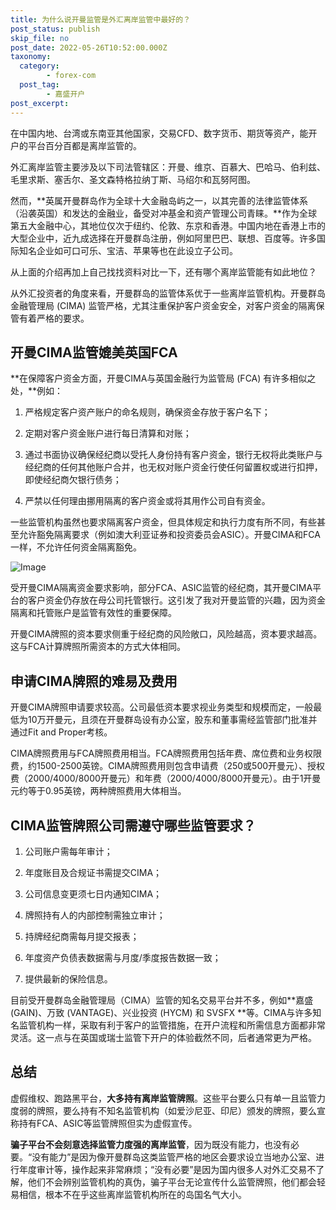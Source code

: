 ```yaml
---
title: 为什么说开曼监管是外汇离岸监管中最好的？
post_status: publish
skip_file: no
post_date: 2022-05-26T10:52:00.000Z
taxonomy:
  category:
        - forex-com
  post_tag:
        - 嘉盛开户
post_excerpt: 
---
```

在中国内地、台湾或东南亚其他国家，交易CFD、数字货币、期货等资产，能开户的平台百分百都是离岸监管的。

外汇离岸监管主要涉及以下司法管辖区：开曼、维京、百慕大、巴哈马、伯利兹、毛里求斯、塞舌尔、圣文森特格拉纳丁斯、马绍尔和瓦努阿图。

然而，**英属开曼群岛作为全球十大金融岛屿之一，以其完善的法律监管体系（沿袭英国）和发达的金融业，备受对冲基金和资产管理公司青睐。**作为全球第五大金融中心，其地位仅次于纽约、伦敦、东京和香港。中国内地在香港上市的大型企业中，近九成选择在开曼群岛注册，例如阿里巴巴、联想、百度等。许多国际知名企业如可口可乐、宝洁、苹果等也在此设立子公司。

从上面的介绍再加上自己找找资料对比一下，还有哪个离岸监管能有如此地位？

从外汇投资者的角度来看，开曼群岛的监管体系优于一些离岸监管机构。开曼群岛金融管理局 (CIMA) 监管严格，尤其注重保护客户资金安全，对客户资金的隔离保管有着严格的要求。

## 开曼CIMA监管媲美英国FCA

**在保障客户资金方面，开曼CIMA与英国金融行为监管局 (FCA) 有许多相似之处，**例如：

1. 严格规定客户资产账户的命名规则，确保资金存放于客户名下；

1. 定期对客户资金账户进行每日清算和对账；

1. 通过书面协议确保经纪商以受托人身份持有客户资金，银行无权将此类账户与经纪商的任何其他账户合并，也无权对账户资金行使任何留置权或进行扣押，即使经纪商欠银行债务；

1. 严禁以任何理由挪用隔离的客户资金或将其用作公司自有资金。

一些监管机构虽然也要求隔离客户资金，但具体规定和执行力度有所不同，有些甚至允许豁免隔离要求（例如澳大利亚证券和投资委员会ASIC）。开曼CIMA和FCA一样，不允许任何资金隔离豁免。

![Image](https://prod-files-secure.s3.us-west-2.amazonaws.com/39ed1227-6d7d-4570-be36-9ccd4a2c4241/bd849744-3fcb-4a37-8312-357962c8f065/image.png?X-Amz-Algorithm=AWS4-HMAC-SHA256&X-Amz-Content-Sha256=UNSIGNED-PAYLOAD&X-Amz-Credential=ASIAZI2LB466UQJBR3BI%2F20250608%2Fus-west-2%2Fs3%2Faws4_request&X-Amz-Date=20250608T101345Z&X-Amz-Expires=3600&X-Amz-Security-Token=IQoJb3JpZ2luX2VjEK7%2F%2F%2F%2F%2F%2F%2F%2F%2F%2FwEaCXVzLXdlc3QtMiJIMEYCIQC1Ke6%2FjBRw1nl6U1qBym5Ng3PW5rThzMGwObzNqGzpCgIhAKJfIjD26TeT2%2BUn1ZVwLdxasKDMtQYd3u0tOkSi1g2LKogECIf%2F%2F%2F%2F%2F%2F%2F%2F%2F%2FwEQABoMNjM3NDIzMTgzODA1IgyfzTRIJO%2B836cbCfcq3AMniY5dMHIkp7xVKX0ISpl6w7BZVp0zpPRY2mS7QbBs4SOn9n7ceU%2B%2FEofmZLJOXyQrSY1eGvDfLPbhq8CmbkFZQJBE3gxBXeuhlX8%2BIWsB%2B3xms%2BbJkFYS8kwBj5vwlOVSot84AV6Ujs%2FD1ZBNzsZOUOyRckxDOEw6OqqqpzD95MXx6vqy2Jj9Cm%2FD9tAdCErGukE%2BAxdJhr%2Br8OMScz8QglTFcdAE2fdizq%2FD8QJ%2FgqHYH3dqmg%2FknyDtG39tdpoTJX4Q5%2BcsFm4deG3ZYDwTbDTjHXQtbXSoXdoG%2BUTSve%2BpnjnUw2EmaEsuTHXpNgYzCcBsMtxUxlhS8QlwhlO333nL%2Bhmlk7VM08i08DMQLl1STSsY13Wvobgm2vXvnPxmzE%2BCub02xRrg%2F8MublG7fDFr2njK69c89uoIZd67w6dFLpuHEYufP8T%2BOoMcTwmMcs7OSdqMAU0hyqmzBT91ag7GvDpgqfE7D4S2ac8t0hgSlc5nE2mSGVtvNg%2Bqptwgg7okmTqKG20ZgZwO5qP3TK2gAjxUJrE7oFlfwHhICkEFub4P6rD4GOMPxSAWjeLIn3fNyrX%2BK1dlecj24bDNQZ3oXEyeFMswjpciCZgxG9gcdYxxJpAu6Gx7djCKzZTCBjqkAdlPtoBF2Q9t9LdrbxryqvPew2kJKEzZ2%2Fz%2BMKOEAwre3E4%2FNqMNgpbrCC71Kww1sAmwCwbSBm5juzfTOQxC7Iu9VuBwT0%2BHCobvgV%2FCkTwySFUSB%2BczY8zQaPryd9VxPTrBSVrG7MVxkAv5PiHz6p2xE%2B5tGIaCh%2B2j5Jx7ChhfJtz4luNEVH3oEqoSPgoX4IuU5OQbWBed1x7MQdjJvlBxsr10&X-Amz-Signature=479821721bc39ce0f73aecaddbb195d1c4c9925ccecf17295253f5fdcd917052&X-Amz-SignedHeaders=host&x-id=GetObject)

受开曼CIMA隔离资金要求影响，部分FCA、ASIC监管的经纪商，其开曼CIMA平台的客户资金仍存放在母公司托管银行。这引发了我对开曼监管的兴趣，因为资金隔离和托管账户是监管有效性的重要保障。

开曼CIMA牌照的资本要求侧重于经纪商的风险敞口，风险越高，资本要求越高。这与FCA计算牌照所需资本的方式大体相同。

## **申请CIMA牌照的难易及费用**

开曼CIMA牌照申请要求较高。公司最低资本要求视业务类型和规模而定，一般最低为10万开曼元，且须在开曼群岛设有办公室，股东和董事需经监管部门批准并通过Fit and Proper考核。

CIMA牌照费用与FCA牌照费用相当。FCA牌照费用包括年费、席位费和业务权限费，约1500-2500英镑。CIMA牌照费用则包含申请费（250或500开曼元）、授权费（2000/4000/8000开曼元）和年费（2000/4000/8000开曼元）。由于1开曼元约等于0.95英镑，两种牌照费用大体相当。

## CIMA监管牌照公司需遵守哪些监管要求？

1. 公司账户需每年审计；

1. 年度账目及合规证书需提交CIMA；

1. 公司信息变更须七日内通知CIMA；

1. 牌照持有人的内部控制需独立审计；

1. 持牌经纪商需每月提交报表；

1. 年度资产负债表数据需与月度/季度报告数据一致；

1. 提供最新的保险信息。

目前受开曼群岛金融管理局（CIMA）监管的知名交易平台并不多，例如**嘉盛 (GAIN)、万致 (VANTAGE)、兴业投资 (HYCM) 和 SVSFX **等。CIMA与许多知名监管机构一样，采取有利于客户的监管措施，在开户流程和所需信息方面都非常灵活。这一点与在英国或瑞士监管下开户的体验截然不同，后者通常更为严格。

## 总结

虚假维权、跑路黑平台，**大多持有离岸监管牌照**。这些平台要么只有单一且监管力度弱的牌照，要么持有不知名监管机构（如爱沙尼亚、印尼）颁发的牌照，要么宣称持有FCA、ASIC等监管牌照但实为虚假宣传。

**骗子平台不会刻意选择监管力度强的离岸监管**，因为既没有能力，也没有必要。“没有能力”是因为像开曼群岛这类监管严格的地区会要求设立当地办公室、进行年度审计等，操作起来非常麻烦；“没有必要”是因为国内很多人对外汇交易不了解，他们不会辨别监管机构的真伪，骗子平台无论宣传什么监管牌照，他们都会轻易相信，根本不在乎这些离岸监管机构所在的岛国名气大小。